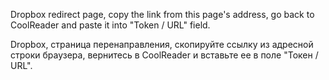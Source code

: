 
Dropbox redirect page, copy the link from this page's address, go back to CoolReader and paste it into "Token / URL" field.

Dropbox, страница перенаправления, скопируйте ссылку из адресной строки браузера, вернитесь в CoolReader и вставьте ее в поле "Токен / URL".
